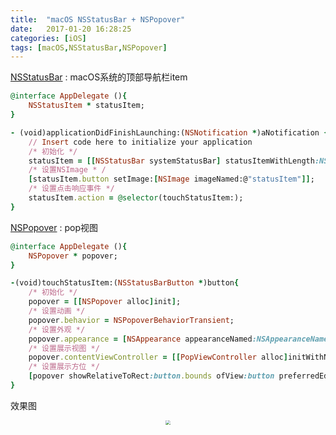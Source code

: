 ```yaml
---
title:  "macOS NSStatusBar + NSPopover"
date:   2017-01-20 16:28:25
categories: [iOS]
tags: [macOS,NSStatusBar,NSPopover]
---
```



[NSStatusBar](https://developer.apple.com/reference/appkit/nsstatusbar) : macOS系统的顶部导航栏item

``` ruby
@interface AppDelegate (){
    NSStatusItem * statusItem;
}
```

``` ruby
- (void)applicationDidFinishLaunching:(NSNotification *)aNotification {
    // Insert code here to initialize your application
    /* 初始化 */
    statusItem = [[NSStatusBar systemStatusBar] statusItemWithLength:NSVariableStatusItemLength];
    /* 设置NSImage * /
    [statusItem.button setImage:[NSImage imageNamed:@"statusItem"]];
    /* 设置点击响应事件 */
    statusItem.action = @selector(touchStatusItem:);
}
```

[NSPopover](https://developer.apple.com/reference/appkit/nspopover) : pop视图
``` ruby
@interface AppDelegate (){
    NSPopover * popover;
}
```

``` ruby
-(void)touchStatusItem:(NSStatusBarButton *)button{
    /* 初始化 */
    popover = [[NSPopover alloc]init];
    /* 设置动画 */
    popover.behavior = NSPopoverBehaviorTransient;
    /* 设置外观 */
    popover.appearance = [NSAppearance appearanceNamed:NSAppearanceNameVibrantLight];
    /* 设置展示视图 */
    popover.contentViewController = [[PopViewController alloc]initWithNibName:@"PopViewController" bundle:nil];
    /* 设置展示方位 */
    [popover showRelativeToRect:button.bounds ofView:button preferredEdge:NSRectEdgeMaxY];
}
```
 
效果图

<div align="center">
    <img src="http://upload-images.jianshu.io/upload_images/336727-c9945e7b7576aa2d.png?imageMogr2/auto-orient/strip%7CimageView2/2/w/1240" style="zoom:45%">
</div>

